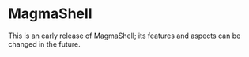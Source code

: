# MagmaShell
This is an early release of MagmaShell; its features and aspects can be changed in the future.

